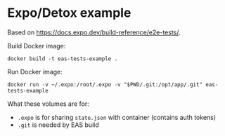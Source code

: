 # Expo/Detox example

Based on <https://docs.expo.dev/build-reference/e2e-tests/>.

Build Docker image:

```
docker build -t eas-tests-example .
```

Run Docker image:

```
docker run -v ~/.expo:/root/.expo -v "$PWD/.git:/opt/app/.git" eas-tests-example
```

What these volumes are for:
- `.expo` is for sharing `state.json` with container (contains auth tokens)
- `.git` is needed by EAS build

